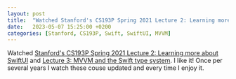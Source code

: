 ```yaml
---
layout: post
title:  "Watched Stanford's CS193P Spring 2021 Lecture 2: Learning more about SwiftUI and Lecture 3: MVVM and the Swift type system"
date:   2023-05-07 15:25:00 +0200
categories: [Stanford, CS193P, Swift, SwiftUI, MVVM]
---
```

Watched [Stanford's CS193P Spring 2021 Lecture 2: Learning more about SwiftUI](https://www.youtube.com/watch?v=3lahkdHEhW8) and [Lecture 3: MVVM and the Swift type system](https://www.youtube.com/watch?v=--qKOhdgJAs). I like it! Once per several years I watch these couse updated and every time I enjoy it.
